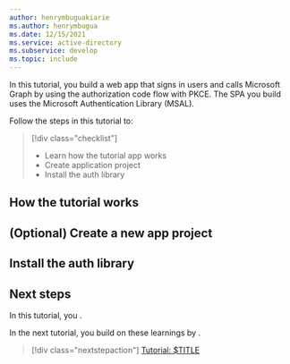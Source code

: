 ```yaml
---
author: henrymbuguakiarie
ms.author: henrymbugua
ms.date: 12/15/2021
ms.service: active-directory
ms.subservice: develop
ms.topic: include
---
```


In this tutorial, you build a web app that signs in users and calls Microsoft Graph by using the authorization code flow with PKCE. The SPA you build uses the Microsoft Authentication Library (MSAL).

Follow the steps in this tutorial to:

> [!div class="checklist"]
>
> - Learn how the tutorial app works
> - Create application project
> - Install the auth library
## How the tutorial works

## (Optional) Create a new app project


## Install the auth library


## Next steps

In this tutorial, you <!-- $TASKS_COMPLETED_AND_LEARNINGS_HERE -->.

In the next tutorial, you build on these learnings by <!-- $TASKS_AND_LEARNINGS_IN_NEXT_TUTORIAL_HERE -->.
>   [!div class="nextstepaction"]
>   [Tutorial: $TITLE](../../web-app-tutorial-02-prepare-azure-ad.md)
